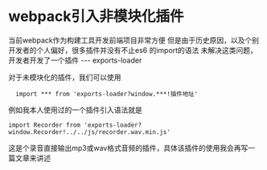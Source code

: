 # webpack引入非模块化插件

当前webpack作为构建工具开发前端项目非常方便
但是由于历史原因，以及个别开发者的个人偏好，很多插件并没有不止es6 的import的语法
未解决这类问题，开发者开发了一个插件 --- exports-loader

对于未模块化的插件，我们可以使用

```
  import *** from 'exports-loader?window.***!插件地址'
```

例如我本人使用过的一个插件引入语法就是

```
import Recorder from 'exports-loader?window.Recorder!../../js/recorder.wav.min.js'
```
这是个录音直接输出mp3或wav格式音频的插件，具体该插件的使用我会再写一篇文章来讲述